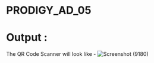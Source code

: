 # PRODIGY_AD_05
# Output :
The QR Code Scanner will look like -
![Screenshot (9180)](https://github.com/RANJANA20-eng/PRODIGY_AD_05/assets/133365717/3c813187-e941-4eb7-ac8f-472f5e959eb1)
